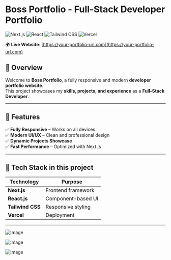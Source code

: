# Boss Portfolio - Full-Stack Developer Portfolio

![Next.js](https://img.shields.io/badge/Frontend-Next.js-black?style=flat-square)
![React](https://img.shields.io/badge/Frontend-React-blue?style=flat-square)
![Tailwind CSS](https://img.shields.io/badge/Styling-TailwindCSS-blue?style=flat-square)
![Vercel](https://img.shields.io/badge/Deployment-Vercel-black?style=flat-square&logo=vercel)

🌍 **Live Website**: [https://your-portfolio-url.com](https://your-portfolio-url.com)  

## 📖 Overview
Welcome to **Boss Portfolio**, a fully responsive and modern **developer portfolio website**.  
This project showcases my **skills, projects, and experience** as a **Full-Stack Developer**.

---

## 📌 Features
✅ **Fully Responsive** – Works on all devices  
✅ **Modern UI/UX** – Clean and professional design  
✅ **Dynamic Projects Showcase**  
✅ **Fast Performance** – Optimized with Next.js  

---

## 🎨 Tech Stack in this project
| **Technology**  | **Purpose**  |
|-----------------|-------------|
| **Next.js**     | Frontend framework |
| **React.js**    | Component-based UI |
| **Tailwind CSS** | Responsive styling |
| **Vercel**      | Deployment |

---
![image](https://github.com/user-attachments/assets/3eb67206-351a-4360-a17b-eb2d4bd70625)

![image](https://github.com/user-attachments/assets/941b7b87-4c96-4522-a958-c1fcd6e81d9b)

![image](https://github.com/user-attachments/assets/92129967-6e88-48d7-bf6f-468439795418)



